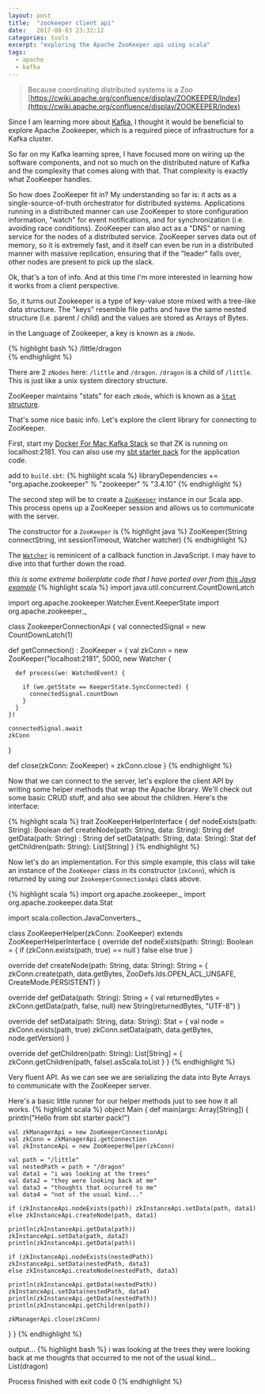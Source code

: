```yaml
---
layout: post
title:  "zookeeper client api"
date:   2017-08-03 23:32:12
categories: tools
excerpt: "exploring the Apache ZooKeeper api using scala"
tags:
  - apache
  - kafka
---
```


 > Because coordinating distributed systems is a Zoo
 > [https://cwiki.apache.org/confluence/display/ZOOKEEPER/Index](https://cwiki.apache.org/confluence/display/ZOOKEEPER/Index)

Since I am learning more about [Kafka](/search?term=kafka), I thought it would be beneficial to explore Apache Zookeeper, which is a required piece of infrastructure for a Kafka cluster.

So far on my Kafka learning spree, I have focused more on wiring up the software components, and not so much on the distributed nature of Kafka and the complexity that comes along with that.  That complexity is exactly what ZooKeeper handles.

So how does ZooKeeper fit in?  My understanding so far is: it acts as a single-source-of-truth orchestrator for distributed systems.  Applications running in a distributed manner can use ZooKeeper to store configuration information,  "watch" for event notifications, and for synchronization (i.e. avoiding race conditions).  ZooKeeper can also act as a "DNS" or naming service for the nodes of a distributed service.  ZooKeeper serves data out of memory, so it is extremely fast, and it itself can even be run in a distributed manner with massive replication, ensuring that if the "leader" falls over, other nodes are present to pick up the slack.

Ok, that's a ton of info.  And at this time I'm more interested in learning how it works from a client perspective.

So, it turns out Zookeeper is a type of key-value store mixed with a tree-like data structure.  The "keys" resemble file paths and have the same nested structure (i.e. parent / child) and the values are stored as Arrays of Bytes.

in the Language of Zookeeper, a key is known as a `zNode`.

{% highlight bash %}
/little/dragon          
{% endhighlight %}

There are 2 `zNodes` here: `/little` and `/dragon`.  `/dragon` is a child of `/little`.  This is just like a unix system directory structure.

ZooKeeper maintains "stats" for each `zNode`, which is known as a [`Stat` structure](https://zookeeper.apache.org/doc/r3.1.2/zookeeperProgrammers.html#sc_zkStatStructure).

That's some nice basic info.  Let's explore the client library for connecting to ZooKeeper.

First, start my [Docker For Mac Kafka Stack](https://github.com/lombardo-chcg/kafka-local-stack) so that ZK is running on localhost:2181.  You can also use my [sbt starter pack](https://github.com/lombardo-chcg/sbt-project-starter) for the application code.

add to `build.sbt`:
{% highlight scala %}
libraryDependencies += "org.apache.zookeeper" % "zookeeper" % "3.4.10"
{% endhighlight %}

The second step will be to create a [`ZooKeeper`](https://zookeeper.apache.org/doc/r3.4.10/api/org/apache/zookeeper/ZooKeeper.html) instance in our Scala app.  This process opens up a ZooKeeper session and allows us to communicate with the server.


The constructor for a `ZooKeeper` is
{% highlight java %}
ZooKeeper(String connectString, int sessionTimeout, Watcher watcher)
{% endhighlight %}

The [`Watcher`](https://zookeeper.apache.org/doc/r3.4.10/api/org/apache/zookeeper/Watcher.html) is reminicent of a callback function in JavaScript.  I may have to dive into that further down the road.

*this is some extreme boilerplate code that I have ported over from [this Java example](https://www.tutorialspoint.com/zookeeper/zookeeper_api.htm)*
{% highlight scala %}
import java.util.concurrent.CountDownLatch

import org.apache.zookeeper.Watcher.Event.KeeperState
import org.apache.zookeeper._

class ZookeeperConnectionApi {
  val connectedSignal = new CountDownLatch(1)

  def getConnection() : ZooKeeper =  {
    val zkConn = new ZooKeeper("localhost:2181", 5000, new Watcher {

      def process(we: WatchedEvent) {

        if (we.getState == KeeperState.SyncConnected) {
          connectedSignal.countDown
        }
      }
    })

    connectedSignal.await
    zkConn
  }

  def close(zkConn: ZooKeeper) = zkConn.close
}
{% endhighlight %}

Now that we can connect to the server, let's explore the client API by writing some helper methods that wrap the Apache library.  We'll check out some basic CRUD stuff, and also see about the children.  Here's the interface:

{% highlight scala %}
trait ZooKeeperHelperInterface {
  def nodeExists(path: String): Boolean
  def createNode(path: String, data: String): String
  def getData(path: String) : String
  def setData(path: String, data: String): Stat
  def getChildren(path: String): List[String]
}
{% endhighlight %}

Now let's do an implementation.  For this simple example, this class will take an instance of the `ZooKeeper` class in its constructor (`zkConn`), which is returned by using our `ZookeeperConnectionApi` class above.

{% highlight scala %}
import org.apache.zookeeper._
import org.apache.zookeeper.data.Stat

import scala.collection.JavaConverters._

class ZooKeeperHelper(zkConn: ZooKeeper) extends ZooKeeperHelperInterface {
  override def nodeExists(path: String): Boolean = {
    if (zkConn.exists(path, true) == null ) false else true
  }

  override def createNode(path: String, data: String): String = {
    zkConn.create(path, data.getBytes, ZooDefs.Ids.OPEN_ACL_UNSAFE, CreateMode.PERSISTENT)
  }

  override def getData(path: String): String = {
    val returnedBytes = zkConn.getData(path, false, null)
    new String(returnedBytes, "UTF-8")
  }

  override def setData(path: String, data: String): Stat = {
    val node = zkConn.exists(path, true)
    zkConn.setData(path, data.getBytes, node.getVersion)
  }

  override def getChildren(path: String): List[String] = {
    zkConn.getChildren(path, false).asScala.toList
  }
}
{% endhighlight %}


Very fluent API.  As we can see we are serializing the data into Byte Arrays to communicate with the ZooKeeper server.

Here's a basic little runner for our helper methods just to see how it all works.
{% highlight scala %}
object Main {
  def main(args: Array[String]) {
    println("Hello from sbt starter pack!")

    val zkManagerApi = new ZooKeeperConnectionApi
    val zkConn = zkManagerApi.getConnection
    val zkInstanceApi = new ZooKeeperHelper(zkConn)

    val path = "/little"
    val nestedPath = path + "/dragon"
    val data1 = "i was looking at the trees"
    val data2 = "they were looking back at me"
    val data3 = "thoughts that occurred to me"
    val data4 = "not of the usual kind..."

    if (zkInstanceApi.nodeExists(path)) zkInstanceApi.setData(path, data1)
    else zkInstanceApi.createNode(path, data1)

    println(zkInstanceApi.getData(path))
    zkInstanceApi.setData(path, data2)
    println(zkInstanceApi.getData(path))

    if (zkInstanceApi.nodeExists(nestedPath)) zkInstanceApi.setData(nestedPath, data3)
    else zkInstanceApi.createNode(nestedPath, data3)

    println(zkInstanceApi.getData(nestedPath))
    zkInstanceApi.setData(nestedPath, data4)
    println(zkInstanceApi.getData(nestedPath))
    println(zkInstanceApi.getChildren(path))

    zkManagerApi.close(zkConn)
  }
}
{% endhighlight %}

output...
{% highlight bash %}
i was looking at the trees
they were looking back at me
thoughts that occurred to me
not of the usual kind...
List(dragon)

Process finished with exit code 0
{% endhighlight %}
